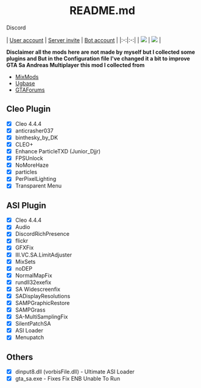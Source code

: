 <h1 style="text-align: center">README.md</h1>

Discord

| [User account](#user-account) | [Server invite](#server-invite) | [Bot account](#bot-account) |
|:-:|:-:|
| ![](https://dcbadge.vercel.app/api/shield/529322659146629131) | [![](https://dcbadge.vercel.app/api/server/VwbzHvjvwp)](https://discord.gg/VwbzHvjvwp) |

**Disclaimer all the mods here are not made by myself but I collected some plugins and But in the
Configuration file I've changed it a bit to improve GTA Sa Andreas Multiplayer this mod I collected from**

* [MixMods](https://mixmods.br/)
* [Ugbase](https://ugbase.eu/)
* [GTAForums](https://gtaforums.com/)


## Cleo Plugin
- [x] Cleo 4.4.4
- [x] anticrasher037
- [x] binthesky_by_DK
- [x] CLEO+
- [x] Enhance ParticleTXD (Junior_Djjr)
- [x] FPSUnlock
- [x] NoMoreHaze
- [x] particles
- [x] PerPixelLighting
- [x] Transparent Menu

## ASI Plugin
- [x] Cleo 4.4.4
- [x] Audio
- [x] DiscordRichPresence
- [x] flickr
- [x] GFXFix
- [x] III.VC.SA.LimitAdjuster
- [x] MixSets
- [x] noDEP
- [x] NormalMapFix
- [x] rundll32exefix
- [x] SA Widescreenfix
- [x] SADisplayResolutions
- [x] SAMPGraphicRestore
- [x] SAMPGrass
- [x] SA-MultiSamplingFix
- [x] SilentPatchSA
- [x] ASI Loader
- [x] Menupatch
	
## Others
- [x] dinput8.dll (vorbisFile.dll)    - Ultimate ASI Loader
- [x] gta_sa.exe                      - Fixes Fix ENB Unable To Run
